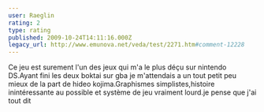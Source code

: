 ```yaml
---
user: Raeglin
rating: 2
type: rating
published: 2009-10-24T14:11:16.000Z
legacy_url: http://www.emunova.net/veda/test/2271.htm#comment-12228
---
```

Ce jeu est surement l'un des jeux qui m'a le plus déçu sur nintendo DS.Ayant fini les deux boktai sur gba je m'attendais a un tout petit peu mieux de la part de hideo kojima.Graphismes simplistes,histoire inintéressante au possible et système de jeu vraiment lourd.je pense que j'ai tout dit